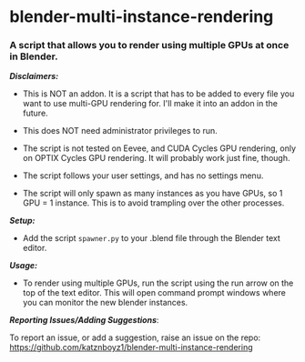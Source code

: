 # blender-multi-instance-rendering

### A script that allows you to render using multiple GPUs at once in Blender.

***Disclaimers:***

- This is NOT an addon. It is a script that has to be added to every file you want to use multi-GPU rendering for. I'll make it into an addon in the future.

- This does NOT need administrator privileges to run.

- The script is not tested on Eevee, and CUDA Cycles GPU rendering, only on OPTIX Cycles GPU rendering. It will probably work just fine, though.

- The script follows your user settings, and has no settings menu.

- The script will only spawn as many instances as you have GPUs, so 1 GPU = 1 instance. This is to avoid trampling over the other processes.

***Setup:***

- Add the script `spawner.py` to your .blend file through the Blender text editor.

***Usage:***

- To render using multiple GPUs, run the script using the run arrow on the top of the text editor. This will open command prompt windows where you can monitor the new blender instances.

***Reporting Issues/Adding Suggestions***:

To report an issue, or add a suggestion, raise an issue on the repo: https://github.com/katznboyz1/blender-multi-instance-rendering
